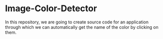 # Image-Color-Detector
In this repository, we are going to create source code for an application through which we can automatically get the name of the color by clicking on them. 
